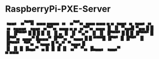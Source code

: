 # RaspberryPi-PXE-Server


▗▄▄▖ ▗▞▀▜▌ ▄▄▄ ▄▄▄▄  ▗▖   ▗▞▀▚▖ ▄▄▄ ▄▄▄ ▄   ▄ ▗▄▄▖ ▄     ▗▄▄▖▗▖  ▗▖▗▄▄▄▖     ▗▄▄▖▗▞▀▚▖ ▄▄▄ ▄   ▄ ▗▞▀▚▖ ▄▄▄ 
▐▌ ▐▌▝▚▄▟▌▀▄▄  █   █ ▐▌   ▐▛▀▀▘█   █    █   █ ▐▌ ▐▌▄     ▐▌ ▐▌▝▚▞▘ ▐▌       ▐▌   ▐▛▀▀▘█    █   █ ▐▛▀▀▘█    
▐▛▀▚▖     ▄▄▄▀ █▄▄▄▀ ▐▛▀▚▖▝▚▄▄▖█   █     ▀▀▀█ ▐▛▀▘ █     ▐▛▀▘  ▐▌  ▐▛▀▀▘     ▝▀▚▖▝▚▄▄▖█     ▀▄▀  ▝▚▄▄▖█    
▐▌ ▐▌          █     ▐▙▄▞▘              ▄   █ ▐▌   █     ▐▌  ▗▞▘▝▚▖▐▙▄▄▖    ▗▄▄▞▘                          
               ▀                         ▀▀▀                                                               
                                                                                                           
                                                                                                           
